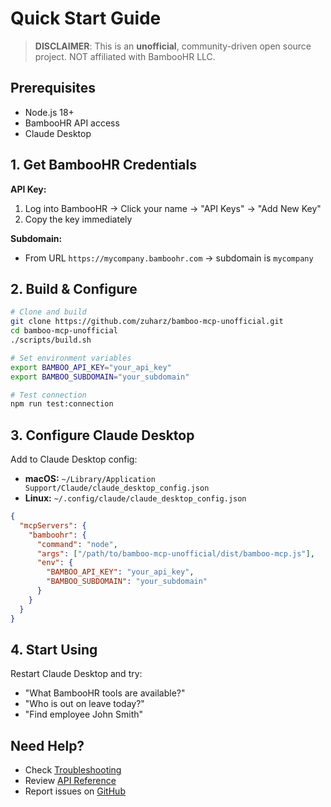# Quick Start Guide

> **DISCLAIMER**: This is an **unofficial**, community-driven open source project. NOT affiliated with BambooHR LLC.

## Prerequisites

- Node.js 18+
- BambooHR API access
- Claude Desktop

## 1. Get BambooHR Credentials

**API Key:**
1. Log into BambooHR → Click your name → "API Keys" → "Add New Key"
2. Copy the key immediately

**Subdomain:**
- From URL `https://mycompany.bamboohr.com` → subdomain is `mycompany`

## 2. Build & Configure

```bash
# Clone and build
git clone https://github.com/zuharz/bamboo-mcp-unofficial.git
cd bamboo-mcp-unofficial
./scripts/build.sh

# Set environment variables
export BAMBOO_API_KEY="your_api_key"
export BAMBOO_SUBDOMAIN="your_subdomain"

# Test connection
npm run test:connection
```

## 3. Configure Claude Desktop

Add to Claude Desktop config:
- **macOS:** `~/Library/Application Support/Claude/claude_desktop_config.json`
- **Linux:** `~/.config/claude/claude_desktop_config.json`

```json
{
  "mcpServers": {
    "bamboohr": {
      "command": "node",
      "args": ["/path/to/bamboo-mcp-unofficial/dist/bamboo-mcp.js"],
      "env": {
        "BAMBOO_API_KEY": "your_api_key",
        "BAMBOO_SUBDOMAIN": "your_subdomain"
      }
    }
  }
}
```

## 4. Start Using

Restart Claude Desktop and try:
- "What BambooHR tools are available?"
- "Who is out on leave today?"
- "Find employee John Smith"

## Need Help?

- Check [Troubleshooting](troubleshooting.md)
- Review [API Reference](reference/api.md)
- Report issues on [GitHub](https://github.com/zuharz/bamboo-mcp-unofficial/issues)